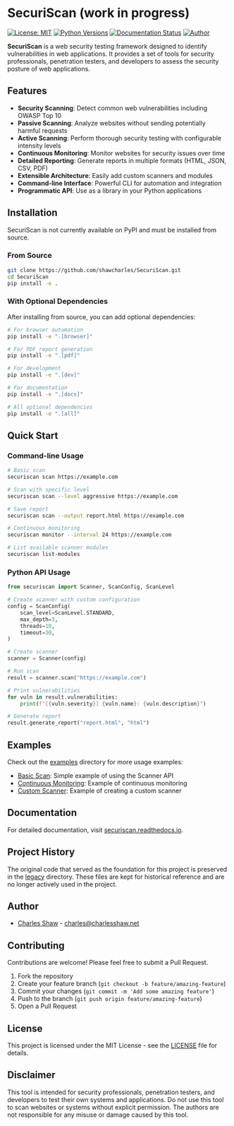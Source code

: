 # SecuriScan (work in progress)

[![License: MIT](https://img.shields.io/badge/License-MIT-blue.svg)](https://opensource.org/licenses/MIT)
[![Python Versions](https://img.shields.io/badge/python-3.8%20%7C%203.9%20%7C%203.10%20%7C%203.11-blue)](https://www.python.org/)
[![Documentation Status](https://readthedocs.org/projects/securiscan/badge/?version=latest)](https://securiscan.readthedocs.io/en/latest/?badge=latest)
[![Author](https://img.shields.io/badge/Author-Charles%20Shaw-brightgreen)](https://github.com/shawcharles)

**SecuriScan** is a web security testing framework designed to identify vulnerabilities in web applications. It provides a set of tools for security professionals, penetration testers, and developers to assess the security posture of web applications.

## Features

- **Security Scanning**: Detect common web vulnerabilities including OWASP Top 10
- **Passive Scanning**: Analyze websites without sending potentially harmful requests
- **Active Scanning**: Perform thorough security testing with configurable intensity levels
- **Continuous Monitoring**: Monitor websites for security issues over time
- **Detailed Reporting**: Generate reports in multiple formats (HTML, JSON, CSV, PDF)
- **Extensible Architecture**: Easily add custom scanners and modules
- **Command-line Interface**: Powerful CLI for automation and integration
- **Programmatic API**: Use as a library in your Python applications

## Installation

SecuriScan is not currently available on PyPI and must be installed from source.

### From Source

```bash
git clone https://github.com/shawcharles/SecuriScan.git
cd SecuriScan
pip install -e .
```

### With Optional Dependencies

After installing from source, you can add optional dependencies:

```bash
# For browser automation
pip install -e ".[browser]"

# For PDF report generation
pip install -e ".[pdf]"

# For development
pip install -e ".[dev]"

# For documentation
pip install -e ".[docs]"

# All optional dependencies
pip install -e ".[all]"
```

## Quick Start

### Command-line Usage

```bash
# Basic scan
securiscan scan https://example.com

# Scan with specific level
securiscan scan --level aggressive https://example.com

# Save report
securiscan scan --output report.html https://example.com

# Continuous monitoring
securiscan monitor --interval 24 https://example.com

# List available scanner modules
securiscan list-modules
```

### Python API Usage

```python
from securiscan import Scanner, ScanConfig, ScanLevel

# Create scanner with custom configuration
config = ScanConfig(
    scan_level=ScanLevel.STANDARD,
    max_depth=3,
    threads=10,
    timeout=30,
)

# Create scanner
scanner = Scanner(config)

# Run scan
result = scanner.scan("https://example.com")

# Print vulnerabilities
for vuln in result.vulnerabilities:
    print(f"[{vuln.severity}] {vuln.name}: {vuln.description}")

# Generate report
result.generate_report("report.html", "html")
```

## Examples

Check out the [examples](examples/) directory for more usage examples:

- [Basic Scan](examples/basic_scan.py): Simple example of using the Scanner API
- [Continuous Monitoring](examples/continuous_monitoring.py): Example of continuous monitoring
- [Custom Scanner](examples/custom_scanner.py): Example of creating a custom scanner

## Documentation

For detailed documentation, visit [securiscan.readthedocs.io](https://securiscan.readthedocs.io/).

## Project History

The original code that served as the foundation for this project is preserved in the [legacy](legacy/) directory. These files are kept for historical reference and are no longer actively used in the project.

## Author

- [Charles Shaw](https://github.com/shawcharles) - charles@charlesshaw.net

## Contributing

Contributions are welcome! Please feel free to submit a Pull Request.

1. Fork the repository
2. Create your feature branch (`git checkout -b feature/amazing-feature`)
3. Commit your changes (`git commit -m 'Add some amazing feature'`)
4. Push to the branch (`git push origin feature/amazing-feature`)
5. Open a Pull Request

## License

This project is licensed under the MIT License - see the [LICENSE](LICENSE) file for details.

## Disclaimer

This tool is intended for security professionals, penetration testers, and developers to test their own systems and applications. Do not use this tool to scan websites or systems without explicit permission. The authors are not responsible for any misuse or damage caused by this tool.
